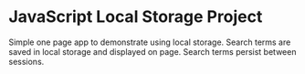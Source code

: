 # JavaScript Local Storage Project
Simple one page app to demonstrate using local storage. 
Search terms are saved in local storage and displayed on page.
Search terms persist between sessions.
